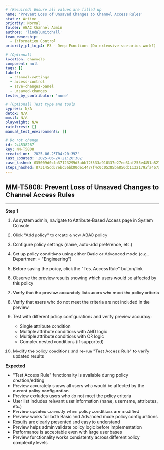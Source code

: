 ```yaml
---
# (Required) Ensure all values are filled up
name: 'Prevent Loss of Unsaved Changes to Channel Access Rules'
status: Active
priority: Normal
folder: ABAC Channel Admin
authors: 'lindalumitchell'
team_ownership:
  - Information Control
priority_p1_to_p4: P3 - Deep Functions (Do extensive scenarios work?)

# (Optional)
location: Channels
component: null
tags: []
labels:
  - channel-settings
  - access-control
  - save-changes-panel
  - unsaved-changes
tested_by_contributor: 'none'

# (Optional) Test type and tools
cypress: N/A
detox: N/A
mmctl: N/A
playwright: N/A
rainforest: []
manual_test_environments: []

# Do not change
id: 244538267
key: MM-T5808
created_on: '2025-06-25T04:20:39Z'
last_updated: '2025-06-24T21:20:38Z'
case_hashed: 035009d0c0a37123299d5abb725533a910537e27ee34af255e4851a8272c6e88339418a833ce0caf3d1a0abd5eff8ec2
steps_hashed: 873145dd77ebc56bb00de14477f4c0c05285ba856dc1132179afa467a26bb9721a22ac60350002790495497dc0126cc5
---
```


<!-- (Auto-generated) Based on frontmatter's "key" and "name" -->

## MM-T5808: Prevent Loss of Unsaved Changes to Channel Access Rules

---

**Step 1**

1. As system admin, navigate to Attribute-Based Access page in System Console

2. Click "Add policy" to create a new ABAC policy

3. Configure policy settings (name, auto-add preference, etc.)

4. Set up policy conditions using either Basic or Advanced mode (e.g., Department = "Engineering")

5. Before saving the policy, click the "Test Access Rule" button/link

6. Observe the preview results showing which users would be affected by this policy

7. Verify that the preview accurately lists users who meet the policy criteria

8. Verify that users who do not meet the criteria are not included in the preview

9. Test with different policy configurations and verify preview accuracy:

   - Single attribute condition
   - Multiple attribute conditions with AND logic
   - Multiple attribute conditions with OR logic
   - Complex nested conditions (if supported)

10. Modify the policy conditions and re-run "Test Access Rule" to verify updated results

**Expected**

- "Test Access Rule" functionality is available during policy creation/editing
- Preview accurately shows all users who would be affected by the current policy configuration
- Preview excludes users who do not meet the policy criteria
- User list includes relevant user information (name, username, attributes, etc.)
- Preview updates correctly when policy conditions are modified
- Preview works for both Basic and Advanced mode policy configurations
- Results are clearly presented and easy to understand
- Preview helps admin validate policy logic before implementation
- Performance is acceptable even with large user bases
- Preview functionality works consistently across different policy complexity levels
